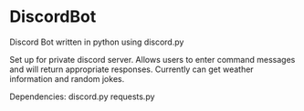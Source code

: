 # DiscordBot
Discord Bot written in python using discord.py


Set up for private discord server. Allows users to enter command messages and will return appropriate responses.
Currently can get weather information and random jokes. 


Dependencies:
discord.py
requests.py
